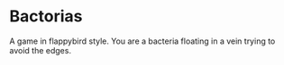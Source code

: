 Bactorias 
=========

A game in flappybird style. 
You are a bacteria floating in a vein trying to avoid the edges.
